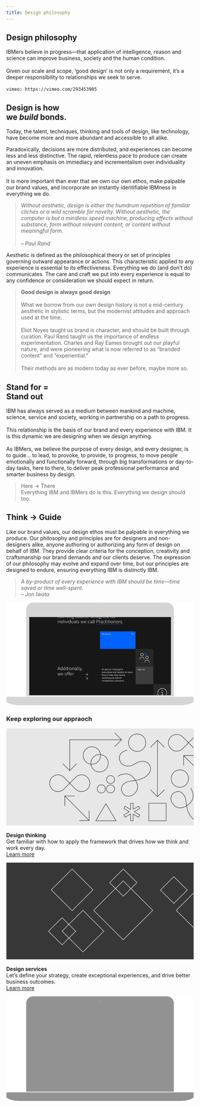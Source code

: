 ```yaml
---
title: Design philosophy
---
```


<grid background="black">
<column lg="5">

## **Design philosophy**

<p size="md">IBMers believe in progress—that application of intelligence, reason and science can improve business, society and the human condition.<br><br>Given our scale and scope, ‘good design’ is not only a requirement, it’s a deeper responsibility to relationships we seek to serve.</p>

</column>
<column lg="9" offset_lg="2">

`vimeo: https://vimeo.com/293453905`

</column>
</grid>
<grid background="gray-10">
<column lg="7" offset_lg="4">

<h2>Design is how <br>we <em>build</em> bonds.</h2>
Today, the talent, techniques, thinking and tools of design, like technology, have become more and more abundant and accessible to all alike.

</column>
<column lg="7" offset_lg="4">

<p size="md">Paradoxically, decisions are more distributed, and experiences can become less and less distinctive. The rapid, relentless pace to produce can create an uneven emphasis on immediacy and incrementalism over individuality and innovation.<br><br>It is more important than ever that we own our own ethos, make palpable our brand values, and incorporate an instantly identifiable IBMness in everything we do.</p>

> _Without aesthetic, design is either the humdrum repetition of familiar clichés or a wild scramble for novelty. Without aesthetic, the computer is but a mindless speed machine, producing effects without substance, form without relevant content, or content without meaningful form. <br><br>– Paul Rand_

<p size="md">Aesthetic is defined as the philosophical theory or set of principles governing outward appearance or actions. This characteristic applied to any experience is essential to its effectiveness. Everything we do (and don’t do) communicates. The care and craft we put into every experience is equal to any confidence or consideration we should expect in return.</p>

</column>

<column lg="3" offset_lg="2">

> **Good design is always good design** <br><br>What we borrow from our own design history is not a mid-century aesthetic in stylistic terms, but the modernist attitudes and approach used at the time.<br><br>Eliot Noyes taught us brand is character, and should be built through curation. Paul Rand taught us the importance of endless experimentation. Charles and Ray Eames brought out our playful nature, and were pioneering what is now referred to as “branded content” and “experiential.”<br><br>Their methods are as modern today as ever before, maybe more so.

</column>
</grid>
<grid background="gray-10">
<column lg="12" offset_lg="4">

<h2>Stand for = <br> Stand out</h2>

</column>
<column lg="7" offset_lg="4">

IBM has always served as a medium between mankind and machine, science, service and society, working in partnership on a path to progress.<br><br>This relationship is the basis of our brand and every experience with IBM. It is this dynamic we are designing when we design anything.<br><br>As IBMers, we believe the purpose of every design, and every designer, is to guide… to lead, to provoke, to provide, to progress, to move people emotionally and functionally forward, through big transformations or day-to-day tasks, here to there, to deliver peak professional performance and smarter business by design.

</column>
<column lg="3" offset_lg="2">

> Here → There<br>Everything IBM and IBMers do is this. Everything we design should too.

</column>
</grid>
<grid background="gray-10">
<column lg="12" offset_lg="4">

## Think → Guide

</column>
<column lg="7" offset_lg="4">

Like our brand values, our design ethos must be palpable in everything we produce. Our philosophy and principles are for designers and non-designers alike, anyone authoring or authorizing any form of design on behalf of IBM. They provide clear criteria for the conception, creativity and craftsmanship our brand demands and our clients deserve. The expression of our philosophy may evolve and expand over time, but our principles are designed to endure, ensuring everything IBM is distinctly IBM.

</column>
<column lg="3" offset_lg="2">

> _A by-product of every experience with IBM should be time—time saved or time well-spent._  
> _– Jon Iwata_

</column>
</grid>

<tile
  size="md"
  background="#E7E7E7"
  title_one="Learn how your business can partner with us to build better business."
  tile_name="IBM iX">
  <img src="../../global/images/lg_design_thinking.png" alt="Geometric shapes"/>
</tile>

<grid background="gray-10">
<column lg="8">

### Keep exploring our appraoch

</column>
<column lg="4">

![](../images/design1.svg)

<p size="sm"><strong>Design thinking</strong><br>
Get familiar with how to apply the framework that drives how we think and work every day.<br>
<a href="/approach/design-thinking">Learn more</a></p>

</column>
<column lg="4">

![](../images/design2.svg)
<p size="sm"><strong>Design services</strong><br>
Let’s define your strategy, create exceptional experiences, and drive better business outcomes.<br><a href="/approach/design-services">Learn more</a></p>

</column>
</grid>

<tile
  size="md"
  background="#383838"
  title_one="See how our design philosophy is influencing the way we design everything."
  tile_name="IBM Design Language">
  <img src="../../global/images/lg_design_language.png" alt="Geometric shapes"/>
</tile>

